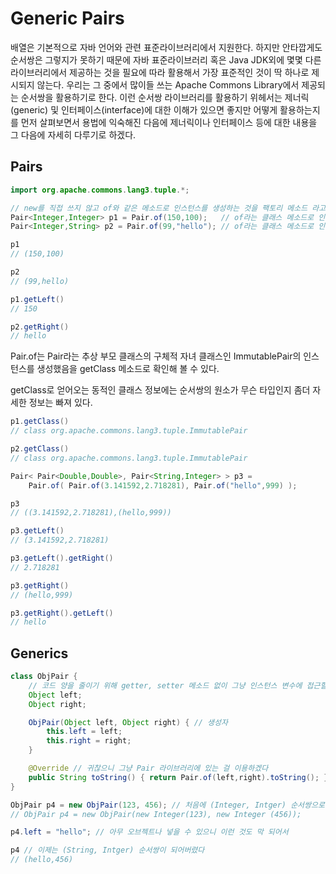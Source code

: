 # Generic Pairs

배열은 기본적으로 자바 언어와 관련 표준라이브러리에서 지원한다. 하지만 안타깝게도 순서쌍은 그렇지가 못하기 때문에 자바 표준라이브러리 혹은 Java JDK외에 몇몇 다른 라이브러리에서 제공하는 것을 필요에 따라 활용해서 가장 표준적인 것이 딱 하나로 제시되지 않는다. 우리는 그 중에서 많이들 쓰는 Apache Commons Library에서 제공되는 순서쌍을 활용하기로 한다. 이런 순서쌍 라이브러리를 활용하기 위헤서는 제너릭(generic) 및 인터페이스(interface)에 대한 이해가 있으면 좋지만 어떻게 활용하는지를 먼저 살펴보면서 용법에 익숙해진 다음에 제너릭이나 인터페이스 등에 대한 내용을 그 다음에 자세히 다루기로 하겠다.

## Pairs

```java
import org.apache.commons.lang3.tuple.*;

// new를 직접 쓰지 않고 of와 같은 메소드로 인스턴스를 생성하는 것을 팩토리 메소드 라고도 부릅니다
Pair<Integer,Integer> p1 = Pair.of(150,100);   // of라는 클래스 메소드로 인스턴스 생성
Pair<Integer,String> p2 = Pair.of(99,"hello"); // of라는 클래스 메소드로 인스턴스 생성

p1
// (150,100)

p2
// (99,hello)

p1.getLeft()
// 150

p2.getRight()
// hello
```

Pair.of는 Pair라는 추상 부모 클래스의 구체적 자녀 클래스인 ImmutablePair의 인스턴스를 생성했음을 getClass 메소드로 확인해 볼 수 있다.

getClass로 얻어오는 동적인 클래스 정보에는 순서쌍의 원소가 무슨 타입인지 좀더 자세한 정보는 빠져 있다.

```java
p1.getClass()
// class org.apache.commons.lang3.tuple.ImmutablePair

p2.getClass()
// class org.apache.commons.lang3.tuple.ImmutablePair

Pair< Pair<Double,Double>, Pair<String,Integer> > p3 =
    Pair.of( Pair.of(3.141592,2.718281), Pair.of("hello",999) );

p3
// ((3.141592,2.718281),(hello,999))

p3.getLeft()
// (3.141592,2.718281)

p3.getLeft().getRight()
// 2.718281

p3.getRight()
// (hello,999)

p3.getRight().getLeft()
// hello
```

## Generics

```java
class ObjPair {
    // 코드 양을 줄이기 위해 getter, setter 메소드 없이 그냥 인스턴스 변수에 접근할 수 있게 하자
    Object left;
    Object right;

    ObjPair(Object left, Object right) { // 생성자
        this.left = left;
        this.right = right;
    }

    @Override // 귀찮으니 그냥 Pair 라이브러리에 있는 걸 이용하겠다
    public String toString() { return Pair.of(left,right).toString(); }
}

ObjPair p4 = new ObjPair(123, 456); // 처음에 (Integer, Intger) 순서쌍으로 시작했지만
// ObjPair p4 = new ObjPair(new Integer(123), new Integer (456));

p4.left = "hello"; // 아무 오브젝트나 넣을 수 있으니 이런 것도 막 되어서

p4 // 이제는 (String, Intger) 순서쌍이 되어버렸다
// (hello,456)
```
